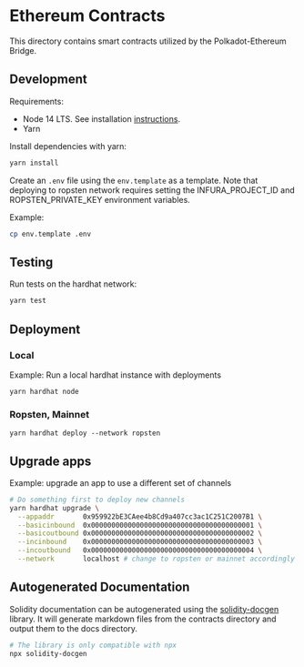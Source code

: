 # Ethereum Contracts

This directory contains smart contracts utilized by the Polkadot-Ethereum Bridge.

## Development

Requirements:
* Node 14 LTS. See installation [instructions](https://www.digitalocean.com/community/tutorials/how-to-install-node-js-on-ubuntu-20-04#option-3-%E2%80%94-installing-node-using-the-node-version-manager).
* Yarn

Install dependencies with yarn:

```bash
yarn install
```

Create an `.env` file using the `env.template` as a template. Note that deploying to ropsten network requires setting the INFURA_PROJECT_ID and ROPSTEN_PRIVATE_KEY environment variables.

Example:

```bash
cp env.template .env
```

## Testing

Run tests on the hardhat network:

```bash
yarn test
```

## Deployment

### Local

Example: Run a local hardhat instance with deployments

```
yarn hardhat node
```

### Ropsten, Mainnet

```
yarn hardhat deploy --network ropsten
```

## Upgrade apps

Example: upgrade an app to use a different set of channels

```sh
# Do something first to deploy new channels
yarn hardhat upgrade \
  --appaddr       0x959922bE3CAee4b8Cd9a407cc3ac1C251C2007B1 \
  --basicinbound  0x0000000000000000000000000000000000000001 \
  --basicoutbound 0x0000000000000000000000000000000000000002 \
  --incinbound    0x0000000000000000000000000000000000000003 \
  --incoutbound   0x0000000000000000000000000000000000000004 \
  --network       localhost # change to ropsten or mainnet accordingly
```

## Autogenerated Documentation

Solidity documentation can be autogenerated using the [solidity-docgen](https://github.com/OpenZeppelin/solidity-docgen) library. It will generate markdown files from the contracts directory and output them to the docs directory.

```bash
# The library is only compatible with npx
npx solidity-docgen
```

